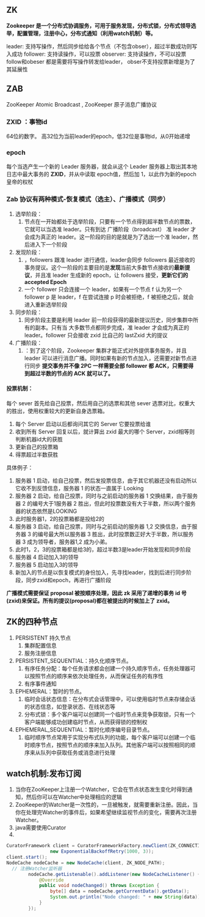 ## ZK
**Zookeeper 是一个分布式协调服务，可用于服务发现，分布式锁，分布式领导选举，配置管理，注册中心，分布式通知（利用watch机制）等。**


leader: 支持写操作，然后同步给给各个节点（不包含obser），超过半数成功则写入成功
follower: 支持读操作，可以投票
observer: 支持读操作，不可以投票
follow和obeser 都是需要将写操作转发给leader， obser不支持投票新增是为了其延展性

## ZAB
 ZooKeeper Atomic Broadcast , ZooKeeper 原子消息广播协议

### ZXID ：事物id
64位的数字。 高32位为当前leader的epoch，低32位是事物id，从0开始递增

### epoch
每个当选产生一个新的 Leader 服务器，就会从这个 Leader 服务器上取出其本地日志中最大事务的 **ZXID**，并从中读取
epoch值，然后加 1，以此作为新的epoch
皇帝的权杖

### Zab 协议有两种模式-恢复模式（选主）、广播模式（同步）
1. 选举阶段：
   1. 节点在一开始都处于选举阶段，只要有一个节点得到超半数节点的票数，它就可以当选准 leader。只有到达 广播阶段（broadcast） 准 leader 才会成为真正的 leader。这一阶段的目的是就是为了选出一个准 leader，然后进入下一个阶段
2. 发现阶段：
   1. ，followers 跟准 leader 进行通信，leader会同步 followers 最近接收的事务提议。这个一阶段的主要目的是**发现**当前大多数节点接收的**最新提议**，并且准 leader 生成新的 epoch，让 followers 接受，**更新它们的 accepted Epoch**
   2. 一个 follower 只会连接一个 leader，如果有一个节点 f 认为另一个 follower p 是 leader，f 在尝试连接 p 时会被拒绝，f 被拒绝之后，就会进入重新选举阶段
3. 同步阶段：
   1. 同步阶段主要是利用 leader 前一阶段获得的最新提议历史，同步集群中所有的副本。只有当 大多数节点都同步完成，准 leader 才会成为真正的 leader。follower 只会接收 zxid 比自己的 lastZxid 大的提议
4. 广播阶段：
   1. ：到了这个阶段，Zookeeper 集群才能正式对外提供事务服务，并且 leader 可以进行消息广播。同时如果有新的节点加入，还需要对新节点进行同步
**提交事务并不像 2PC 一样需要全部 follower 都 ACK，只需要得到超过半数的节点的 ACK 就可以了。**

#### 投票机制：
每个 sever 首先给自己投票，然后用自己的选票和其他 sever 选票对比，权重大的胜出，使用权重较大的更新自身选票箱。
1. 每个 Server 启动以后都询问其它的 Server 它要投票给谁
2. 收到所有 Server 回复以后，就计算出 zxid 最大的哪个 Server，zxid相等则判断机器id大的获胜
3. 更新自己的投票箱
4. 得票超过半数获胜

具体例子：
1. 服务器 1 启动，给自己投票，然后发投票信息，由于其它机器还没有启动所以它收不到反馈信息，服务器 1 的状态一直属于 Looking
2. 服务器 2 启动，给自己投票，同时与之前启动的服务器 1 交换结果，由于服务器 2 的编号大于1服务器 2 胜出，但此时投票数没有大于半数，所以两个服务器的状态依然是LOOKING
3. 此时服务器1，2的投票箱都是投给2的
4. 服务器 3 启动，给自己投票，同时与之前启动的服务器 1,2 交换信息，由于服务器 3 的编号最大所以服务器 3 胜出，此时投票数正好大于半数，所以服务器 3 成为领导者，服务器1,2 成为小弟。
5. 此时1，2，3的投票箱都是给3的，超过半数3是leader开始发现和同步阶段
6. 服务器 4 启动加入3的领导
7. 服务器 5 启动加入3的领导
8. 新加入的节点是以恢复模式的身份加入，先寻找leader，找到后进行同步阶段，同步zxid和epoch，再进行广播阶段

**广播模式需要保证 proposal 被按顺序处理，因此 zk 采用了递增的事务 id 号(zxid)来保证。所有的提议(proposal)都在被提出的时候加上了 zxid。**

## ZK的四种节点
1. PERSISTENT 持久节点
   1. 集群配置信息
   2. 服务注册信息
2. PERSISTENT_SEQUENTIAL：持久化顺序节点。
   1. 有序任务分配：每个任务请求都会创建一个持久顺序节点，任务处理器可以按照节点的顺序来依次处理任务，从而保证任务的有序性
   2. 有序事件通知
3. EPHEMERAL：暂时的节点。
   1. 临时会话状态信息：在分布式会话管理中，可以使用临时节点来存储会话的状态信息，如登录状态、在线状态等
   2. 分布式锁：多个客户端可以创建同一个临时节点来竞争获取锁，只有一个客户端能够成功创建临时节点，从而获得锁的控制权
4. EPHEMERAL_SEQUENTIAL：暂时化顺序编号目录节点。
   1. 临时顺序节点常用于实现分布式队列的功能，每个客户端可以创建一个临时顺序节点，按照节点的顺序来加入队列。其他客户端可以按照相同的顺序来从队列中获取任务或消息进行处理

## watch机制:发布订阅
1. 当你在ZooKeeper上注册一个Watcher，它会在节点状态发生变化时得到通知，然后你可以在Watcher中处理相应的逻辑
2. ZooKeeper的Watcher是一次性的，一旦被触发，就需要重新注册。因此，当你在处理完Watcher的事件后，如果希望继续监视节点的变化，需要再次注册Watcher。
3. java需要使用Curator
4. 
``` java
CuratorFramework client = CuratorFrameworkFactory.newClient(ZK_CONNECTION_STRING,
                new ExponentialBackoffRetry(1000, 3));
client.start();
NodeCache nodeCache = new NodeCache(client, ZK_NODE_PATH);
  // 注册Watcher监听器
        nodeCache.getListenable().addListener(new NodeCacheListener() {
            @Override
            public void nodeChanged() throws Exception {
                byte[] data = nodeCache.getCurrentData().getData();
                System.out.println("Node changed: " + new String(data));
            }
        });
``` 
